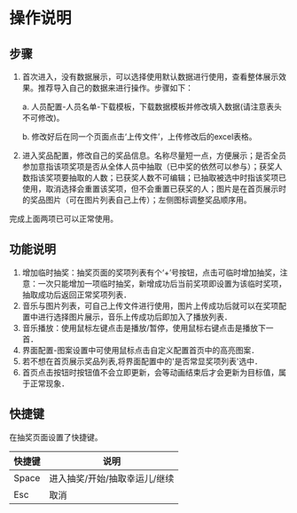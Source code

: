# 操作说明

## 步骤

1. 首次进入，没有数据展示，可以选择使用默认数据进行使用，查看整体展示效果。推荐导入自己的数据来进行操作。步骤如下：

    a. 人员配置-人员名单-下载模板，下载数据模板并修改填入数据(请注意表头不可修改)。

    b. 修改好后在同一个页面点击‘上传文件’，上传修改后的excel表格。

2. 进入奖品配置，修改自己的奖品信息。名称尽量短一点，方便展示；是否全员参加意指该项奖项是否从全体人员中抽取（已中奖的依然可以参与）；获奖人数指该奖项要抽取的人数；已获奖人数不可编辑；已抽取被选中时指该奖项已使用，取消选择会重置该奖项，但不会重置已获奖的人；图片是在首页展示时的奖品图片（可在图片列表自己上传）；左侧图标调整奖品顺序用。

完成上面两项已可以正常使用。

## 功能说明

1. 增加临时抽奖：抽奖页面的奖项列表有个‘+’号按钮，点击可临时增加抽奖，注意：一次只能增加一项临时抽奖，新增成功后当前奖项即设置为该临时奖项，抽取成功后返回正常奖项列表．
2. 音乐与图片列表，可自己上传文件进行使用，图片上传成功后就可以在奖项配置中进行选择图片展示，音乐上传成功后即加入了播放列表．
3. 音乐播放：使用鼠标左键点击是播放/暂停，使用鼠标右键点击是播放下一首．
4. 界面配置-图案设置中可使用鼠标点击自定义配置首页中的高亮图案．
5. 若不想在首页展示奖品列表,将界面配置中的'是否常显奖项列表'选中．
6. 首页点击按钮时按钮值不会立即更新，会等动画结束后才会更新为目标值，属于正常现象．

## 快捷键

在抽奖页面设置了快捷键。

| 快捷键 | 说明 |
| --- | --- |
| Space | 进入抽奖/开始/抽取幸运儿/继续 |
| Esc | 取消 |
